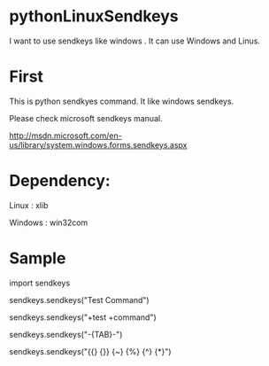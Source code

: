 pythonLinuxSendkeys
===================

I want to use sendkeys like windows .
It can use Windows and Linus.

# First

 This is python sendkyes command.
 It like windows sendkeys.

 Please check microsoft sendkeys manual.

 http://msdn.microsoft.com/en-us/library/system.windows.forms.sendkeys.aspx

# Dependency:

 Linux : xlib

 Windows : win32com

# Sample

import sendkeys

sendkeys.sendkeys("Test Command")

sendkeys.sendkeys("+test +command")
 
sendkeys.sendkeys("-{TAB}-")

sendkeys.sendkeys("{{} {}} {~} {%} {^} {*}")
